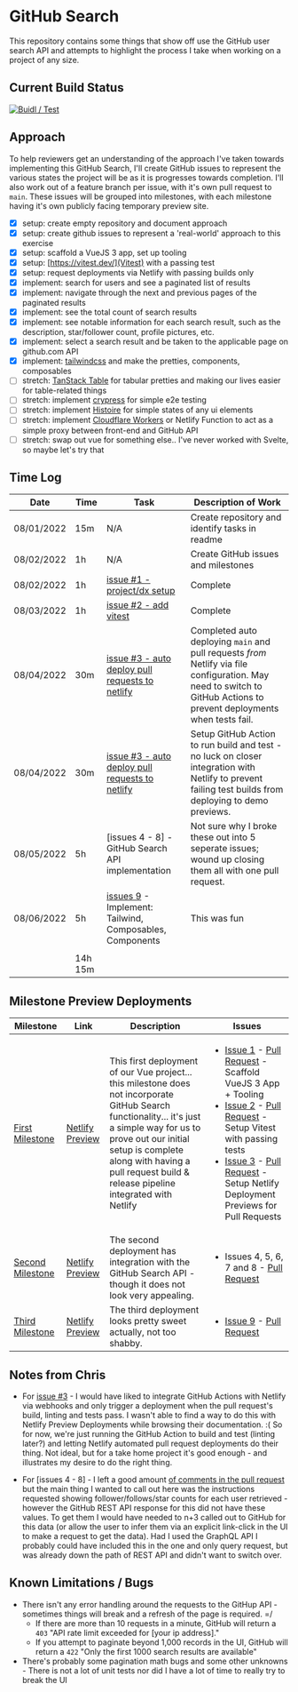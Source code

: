 # GitHub Search

This repository contains some things that show off use the GitHub user search API and attempts to highlight the process I take when working on a project of any size.

## Current Build Status

[![Buidl / Test](https://github.com/chrisjbarr/github-search/actions/workflows/node.js.yml/badge.svg)](https://github.com/chrisjbarr/github-search/actions/workflows/node.js.yml)

## Approach

To help reviewers get an understanding of the approach I've taken towards implementing this GitHub Search, I'll create GitHub issues to represent the various states the project will be as it is progresses towards completion. I'll also work out of a feature branch per issue, with it's own pull request to `main`. These issues will be grouped into milestones, with each milestone having it's own publicly facing temporary preview site.

- [x] setup: create empty repository and document approach
- [x] setup: create github issues to represent a 'real-world' approach to this exercise
- [x] setup: scaffold a VueJS 3 app, set up tooling
- [x] setup: [https://vitest.dev/](Vitest) with a passing test
- [x] setup: request deployments via Netlify with passing builds only
- [x] implement: search for users and see a paginated list of results
- [x] implement: navigate through the next and previous pages of the paginated results
- [x] implement: see the total count of search results
- [x] implement: see notable information for each search result, such as the description, star/follower
      count, profile pictures, etc.
- [x] implement: select a search result and be taken to the applicable page on github.com API
- [x] implement: [tailwindcss](https://tailwindcss.com/) and make the pretties, components, composables
- [ ] stretch: [TanStack Table](https://tanstack.com/table/v8) for tabular pretties and making our lives easier for table-related things
- [ ] stretch: implement [crypress](https://go.cypress.io/) for simple e2e testing
- [ ] stretch: implement [Histoire](https://histoire.dev/) for simple states of any ui elements
- [ ] stretch: implement [Cloudflare Workers](https://workers.cloudflare.com/) or Netlify Function to act as a simple proxy between front-end and GitHub API
- [ ] stretch: swap out vue for something else.. I've never worked with Svelte, so maybe let's try that

## Time Log

| Date       | Time    | Task                                                                                                            | Description of Work                                                                                                                                                   |
| ---------- | ------- | --------------------------------------------------------------------------------------------------------------- | --------------------------------------------------------------------------------------------------------------------------------------------------------------------- |
| 08/01/2022 | 15m     | N/A                                                                                                             | Create repository and identify tasks in readme                                                                                                                        |
| 08/02/2022 | 1h      | N/A                                                                                                             | Create GitHub issues and milestones                                                                                                                                   |
| 08/02/2022 | 1h      | [issue #1 - project/dx setup](https://github.com/chrisjbarr/github-search/issues/1)                             | Complete                                                                                                                                                              |
| 08/03/2022 | 1h      | [issue #2 - add vitest](https://github.com/chrisjbarr/github-search/issues/2)                                   | Complete                                                                                                                                                              |
| 08/04/2022 | 30m     | [issue #3 - auto deploy pull requests to netlify](https://github.com/chrisjbarr/github-search/issues/2)         | Completed auto deploying `main` and pull requests _from_ Netlify via file configuration. May need to switch to GitHub Actions to prevent deployments when tests fail. |
| 08/04/2022 | 30m     | [issue #3 - auto deploy pull requests to netlify](https://github.com/chrisjbarr/github-search/issues/2)         | Setup GitHub Action to run build and test - no luck on closer integration with Netlify to prevent failing test builds from deploying to demo previews.                |
| 08/05/2022 | 5h      | [issues 4 - 8] - GitHub Search API implementation                                                               | Not sure why I broke these out into 5 seperate issues; wound up closing them all with one pull request.                                                               |
| 08/06/2022 | 5h      | [issues 9](https://github.com/chrisjbarr/github-search/issues/9) - Implement: Tailwind, Composables, Components | This was fun                                                                                                                                                          |
|            |         |                                                                                                                 |
|            | 14h 15m |                                                                                                                 |

## Milestone Preview Deployments

| Milestone                                                                   | Link                                                                           | Description                                                                                                                                                                                                                                                               | Issues                                                                                                                                                                                                                                                                                                                                                                                                                                                                                                                                                                       |
| --------------------------------------------------------------------------- | ------------------------------------------------------------------------------ | ------------------------------------------------------------------------------------------------------------------------------------------------------------------------------------------------------------------------------------------------------------------------- | ---------------------------------------------------------------------------------------------------------------------------------------------------------------------------------------------------------------------------------------------------------------------------------------------------------------------------------------------------------------------------------------------------------------------------------------------------------------------------------------------------------------------------------------------------------------------------- |
| [First Milestone](https://github.com/chrisjbarr/github-search/milestone/1)  | [Netlify Preview](https://deploy-preview-17--cozy-daifuku-117f2f.netlify.app)  | This first deployment of our Vue project... this milestone does not incorporate GitHub Search functionality... it's just a simple way for us to prove out our initial setup is complete along with having a pull request build & release pipeline integrated with Netlify | <ul><li>[Issue 1](https://github.com/chrisjbarr/github-search/issues/1) - [Pull Request](https://github.com/chrisjbarr/github-search/pull/15) - Scaffold VueJS 3 App + Tooling</li><li>[Issue 2](https://github.com/chrisjbarr/github-search/issues/2) - [Pull Request](https://github.com/chrisjbarr/github-search/pull/16) - Setup Vitest with passing tests</li><li>[Issue 3](https://github.com/chrisjbarr/github-search/issues/3) - [Pull Request](https://github.com/chrisjbarr/github-search/pull/17) - Setup Netlify Deployment Previews for Pull Requests</li></ul> |
| [Second Milestone](https://github.com/chrisjbarr/github-search/milestone/2) | [Netlify Preview](https://deploy-preview-18--cozy-daifuku-117f2f.netlify.app/) | The second deployment has integration with the GitHub Search API - though it does not look very appealing.                                                                                                                                                                | <ul><li>Issues 4, 5, 6, 7 and 8 - [Pull Request](https://github.com/chrisjbarr/github-search/pull/18)</li></ul>                                                                                                                                                                                                                                                                                                                                                                                                                                                              |
| [Third Milestone](https://github.com/chrisjbarr/github-search/milestone/3)  | [Netlify Preview](https://deploy-preview-19--cozy-daifuku-117f2f.netlify.app/) | The third deployment looks pretty sweet actually, not too shabby.                                                                                                                                                                                                         | <ul><li>[Issue 9](https://github.com/chrisjbarr/github-search/issues/9) - [Pull Request](https://github.com/chrisjbarr/github-search/pull/19)</li></ul>                                                                                                                                                                                                                                                                                                                                                                                                                      |

## Notes from Chris

- For [issue #3](https://github.com/chrisjbarr/github-search/issues/3) - I would have liked to integrate GitHub Actions with Netlify via webhooks and only trigger a deployment when the pull request's build, linting and tests pass. I wasn't able to find a way to do this with Netlify Preview Deployments while browsing their documentation. :( So for now, we're just running the GitHub Action to build and test (linting later?) and letting Netlify automated pull request deployments do their thing. Not ideal, but for a take home project it's good enough - and illustrates my desire to do the right thing.

- For [issues 4 - 8] - I left a good amount [of comments in the pull request](https://github.com/chrisjbarr/github-search/pull/18) but the main thing I wanted to call out here was the instructions requested showing follower/follows/star counts for each user retrieved - however the GitHub REST API response for this did not have these values. To get them I would have needed to n+3 called out to GitHub for this data (or allow the user to infer them via an explicit link-click in the UI to make a request to get the data). Had I used the GraphQL API I probably could have included this in the one and only query request, but was already down the path of REST API and didn't want to switch over.

## Known Limitations / Bugs

- There isn't any error handling around the requests to the GitHup API - sometimes things will break and a refresh of the page is required. =/
  - If there are more than 10 requests in a minute, GitHub will return a `403` "API rate limit exceeded for [your ip address]."
  - If you attempt to paginate beyond 1,000 records in the UI, GitHub will return a `422` "Only the first 1000 search results are available"
- There's probably some pagination math bugs and some other unknowns - There is not a lot of unit tests nor did I have a lot of time to really try to break the UI
